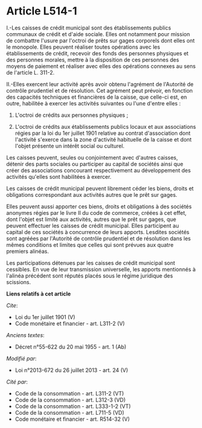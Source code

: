 # Article L514-1

I.-Les caisses de crédit municipal sont des établissements publics communaux de crédit et d'aide sociale. Elles ont notamment
pour mission de combattre l'usure par l'octroi de prêts sur gages corporels dont elles ont le monopole. Elles peuvent
réaliser toutes opérations avec les établissements de crédit, recevoir des fonds des personnes physiques et des personnes
morales, mettre à la disposition de ces personnes des moyens de paiement et réaliser avec elles des opérations connexes au
sens de l'article L. 311-2. 

II.-Elles exercent leur activité après avoir obtenu l'agrément de l'Autorité de contrôle prudentiel et de résolution. Cet
agrément peut prévoir, en fonction des capacités techniques et financières de la caisse, que celle-ci est, en outre,
habilitée à exercer les activités suivantes ou l'une d'entre elles : 

1. L'octroi de crédits aux personnes physiques ; 

2. L'octroi de crédits aux établissements publics locaux et aux associations régies par la loi du 1er juillet 1901 relative
au contrat d'association dont l'activité s'exerce dans la zone d'activité habituelle de la caisse et dont l'objet présente un
intérêt social ou culturel. 

Les caisses peuvent, seules ou conjointement avec d'autres caisses, détenir des parts sociales ou participer au capital de
sociétés ainsi que créer des associations concourant respectivement au développement des activités qu'elles sont habilitées à
exercer. 

Les caisses de crédit municipal peuvent librement céder les biens, droits et obligations correspondant aux activités autres
que le prêt sur gages. 

Elles peuvent aussi apporter ces biens, droits et obligations à des sociétés anonymes régies par le livre II du code de
commerce, créées à cet effet, dont l'objet est limité aux activités, autres que le prêt sur gages, que peuvent effectuer les
caisses de crédit municipal. Elles participent au capital de ces sociétés à concurrence de leurs apports. Lesdites sociétés
sont agréées par l'Autorité de contrôle prudentiel et de résolution dans les mêmes conditions et limites que celles qui sont
prévues aux quatre premiers alinéas. 

Les participations détenues par les caisses de crédit municipal sont cessibles. En vue de leur transmission universelle, les
apports mentionnés à l'alinéa précédent sont réputés placés sous le régime juridique des scissions.

**Liens relatifs à cet article**

_Cite_:

  - Loi du 1er juillet 1901 (V)
  - Code monétaire et financier - art. L311-2 (V)

_Anciens textes_:

  - Décret n°55-622 du 20 mai 1955 - art. 1 (Ab)

_Modifié par_:

  - Loi n°2013-672 du 26 juillet 2013 - art. 24 (V)

_Cité par_:

  - Code de la consommation - art. L311-2 (VT)
  - Code de la consommation - art. L312-3 (VD)
  - Code de la consommation - art. L333-1-2 (VT)
  - Code de la consommation - art. L711-5 (VD)
  - Code monétaire et financier - art. R514-32 (V)
